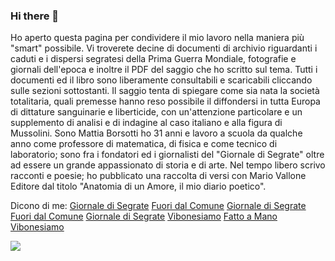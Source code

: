 ### Hi there 👋
Ho aperto questa pagina per condividere il mio lavoro nella maniera più "smart" possibile. Vi troverete decine di documenti di archivio riguardanti i caduti e i dispersi segratesi della Prima Guerra Mondiale, fotografie e giornali dell'epoca e inoltre il PDF del saggio che ho scritto sul tema. Tutti i documenti ed il libro sono liberamente consultabili e scaricabili cliccando sulle sezioni sottostanti. Il saggio tenta di spiegare come sia nata la società totalitaria, quali premesse hanno reso possibile il diffondersi in tutta Europa di dittature sanguinarie e liberticide, con un'attenzione particolare e un supplemento di analisi e di indagine al caso
italiano e alla figura di Mussolini. 
Sono Mattia Borsotti ho 31 anni e lavoro a scuola da qualche anno come professore di matematica, di fisica e come tecnico di laboratorio; sono fra i fondatori ed i giornalisti del "Giornale di Segrate" oltre ad essere un grande appassionato di storia e di arte. Nel tempo libero scrivo racconti e poesie; ho pubblicato una raccolta di versi con Mario Vallone Editore dal titolo "Anatomia di un Amore, il mio diario poetico". 



Dicono di me: 
[Giornale di Segrate](http://giornaledisegrate.it/2018/09/13/centanni-per-ritrovare-tutti-i-segratesi-caduti-nella-prima-guerra-borsotti-doveroso-ricordarli/)
[Fuori dal Comune](https://www.fuoridalcomune.it/2018/10/segrate-presenta-il-giardino-della-pace-in-ricordo-dei-caduti-in-guerra/)
 [Giornale di Segrate](https://giornaledisegrate.it/2018/10/05/grazie-al-giornale-ho-ritrovato-mio-nonno-la-storia-del-soldato-cavenago-riemerso-dalloblio/)
 [Fuori dal Comune](https://www.fuoridalcomune.it/2021/01/anatomia-di-unamore-il-mio-diario-poetico-lopera-prima-di-mattia-borsotti/)
 [Giornale di Segrate](https://giornaledisegrate.it/2020/11/05/anatomia-di-un-amore-il-debutto-di-mattia-borsotti-con-un-libro-diario-di-poesia/)
 [Vibonesiamo](https://www.vibonesiamo.it/wordpress/2021/01/02/un-amore-profondo-per-la-calabria/)
 [Fatto a Mano](https://www.fatto-a-mano.it/mattia-borsotti-lartigiano-della-parola/)
 [Vibonesiamo](https://www.vibonesiamo.it/wordpress/2020/12/07/la-poetica-di-mattia-borsotti/)

 




<!--
**ComeDAutunno/comeDAutunno** is a ✨ _special_ ✨ repository because its `README.md` (this file) appears on your GitHub profile.

Here are some ideas to get you started:

- 🔭 I’m currently working on ...
- 🌱 I’m currently learning ...
- 👯 I’m looking to collaborate on ...
- 🤔 I’m looking for help with ...
- 💬 Ask me about ...
- 📫 How to reach me: ...
- 😄 Pronouns: ...
- ⚡ Fun fact: ...
-->

![](https://komarev.com/ghpvc/?username=comeDAutunno&label=VISITE+AL+PROFILO)
